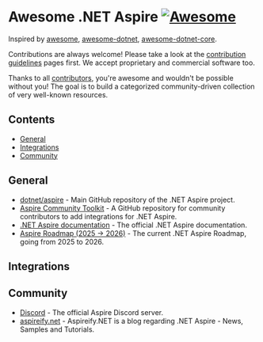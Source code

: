 # Awesome .NET Aspire [![Awesome](https://awesome.re/badge.svg)](https://awesome.re)

Inspired by [awesome](https://github.com/sindresorhus/awesome), [awesome-dotnet](https://github.com/quozd/awesome-dotnet),  [awesome-dotnet-core](https://github.com/thangchung/awesome-dotnet-core).

Contributions are always welcome! Please take a look at the [contribution guidelines](https://github.com/Odonno/awesome-aspire/blob/main/contributing.md) pages first. We accept proprietary and commercial software too.

Thanks to all [contributors](https://github.com/Odonno/awesome-aspire/graphs/contributors), you're awesome and wouldn't be possible without you! The goal is to build a categorized community-driven collection of very well-known resources.

## Contents

* [General](#general)
* [Integrations](#integrations)
* [Community](#community)

## General

* [dotnet/aspire](https://github.com/dotnet/aspire) - Main GitHub repository of the .NET Aspire project.
* [Aspire Community Toolkit](https://github.com/CommunityToolkit/Aspire) - A GitHub repository for community contributors to add integrations for .NET Aspire.
* [.NET Aspire documentation](https://learn.microsoft.com/en-us/dotnet/aspire/) - The official .NET Aspire documentation.
* [Aspire Roadmap (2025 → 2026)](https://github.com/dotnet/aspire/discussions/10644) - The current .NET Aspire Roadmap, going from 2025 to 2026.

## Integrations

## Community

* [Discord](https://aka.ms/aspire-discord) - The official Aspire Discord server.
* [aspireify.net](https://aspireify.net/) - Aspireify.NET is a blog regarding .NET Aspire - News, Samples and Tutorials.
